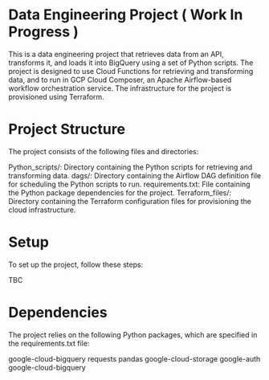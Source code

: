 # Data Engineering Project ( Work In Progress ) 
This is a data engineering project that retrieves data from an API, transforms it, and loads it into BigQuery using a set of Python scripts. The project is designed to use Cloud Functions for retrieving and transforming data, and to run in GCP Cloud Composer, an Apache Airflow-based workflow orchestration service. The infrastructure for the project is provisioned using Terraform.

# Project Structure
The project consists of the following files and directories:

Python_scripts/: Directory containing the Python scripts for retrieving and transforming data.
dags/: Directory containing the Airflow DAG definition file for scheduling the Python scripts to run.
requirements.txt: File containing the Python package dependencies for the project.
Terraform_files/: Directory containing the Terraform configuration files for provisioning the cloud infrastructure.

# Setup
To set up the project, follow these steps:

TBC 

# Dependencies
The project relies on the following Python packages, which are specified in the requirements.txt file:

google-cloud-bigquery
requests
pandas
google-cloud-storage
google-auth
google-cloud-bigquery
